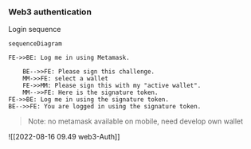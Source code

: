 ### Web3 authentication

Login sequence

```mermaid
sequenceDiagram
      
FE->>BE: Log me in using Metamask.

    BE-->>FE: Please sign this challenge.
    MM->>FE: select a wallet
    FE->>MM: Please sign this with my "active wallet".
    MM-->>FE: Here is the signature token.
FE->>BE: Log me in using the signature token.
BE-->>FE: You are logged in using the signature token.
```

> Note:  no metamask available on mobile, need develop own wallet

![[2022-08-16 09.49 web3-Auth]]